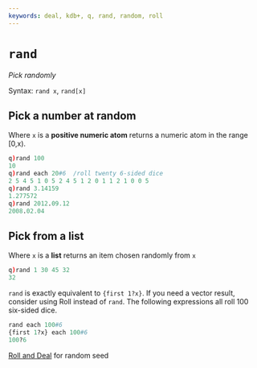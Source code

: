 ```yaml
---
keywords: deal, kdb+, q, rand, random, roll
---
```


# `rand` 

_Pick randomly_


Syntax: `rand x`, `rand[x]`



## Pick a number at random

Where `x` is a **positive numeric atom** returns a numeric atom in the range [0,x).

```q
q)rand 100
10
q)rand each 20#6  /roll twenty 6-sided dice
2 5 4 5 1 0 5 2 4 5 1 2 0 1 1 2 1 0 0 5
q)rand 3.14159
1.277572
q)rand 2012.09.12
2008.02.04
```


## Pick from a list

Where `x` is a **list** returns an item chosen randomly from `x`

```q
q)rand 1 30 45 32
32
```

`rand` is exactly equivalent to `{first 1?x}`. If you need a vector result, consider using Roll instead of `rand`. The following expressions all roll 100 six-sided dice.

```q
rand each 100#6
{first 1?x} each 100#6
100?6
```


<i class="far fa-hand-point-right"></i>
[Roll and Deal](deal.md) for random seed